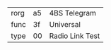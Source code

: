 
|    |   |   |
| -- | - | - |
| rorg | a5 | 4BS Telegram |
| func | 3f | Universal |
| type | 00 | Radio Link Test |
